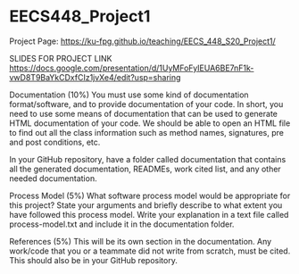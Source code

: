 # EECS448_Project1

Project Page: https://ku-fpg.github.io/teaching/EECS_448_S20_Project1/

SLIDES FOR PROJECT LINK
https://docs.google.com/presentation/d/1UyMFoFyIEUA6BE7nF1k-vwD8T9BaYkCDxfCIz1jvXe4/edit?usp=sharing

Documentation (10%)
You must use some kind of documentation format/software, and to provide documentation of your code. In short, you need to use some means of documentation that can be used to generate HTML documentation of your code. We should be able to open an HTML file to find out all the class information such as method names, signatures, pre and post conditions, etc.

In your GitHub repository, have a folder called documentation that contains all the generated documentation, READMEs, work cited list, and any other needed documentation.

Process Model (5%)
What software process model would be appropriate for this project? State your arguments and briefly describe to what extent you have followed this process model. Write your explanation in a text file called process-model.txt and include it in the documentation folder.

References (5%)
This will be its own section in the documentation. Any work/code that you or a teammate did not write from scratch, must be cited. This should also be in your GitHub repository.
